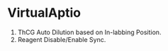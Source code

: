 # VirtualAptio

1. ThCG Auto Dilution based on In-labbing Position.
2. Reagent Disable/Enable Sync.
